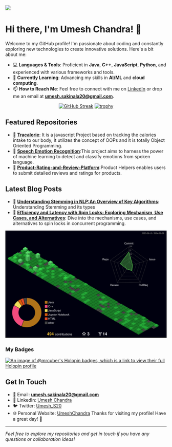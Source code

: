 ![](https://komarev.com/ghpvc/?username=MrCuber&style=for-the-badge&color=blueviolet)
# Hi there, I'm Umesh Chandra! 👋

Welcome to my GitHub profile! I'm passionate about coding and constantly exploring new technologies to create innovative solutions. Here's a bit about me:

- 💻 **Languages & Tools**: Proficient in **Java**, **C++**, **JavaScript**, **Python**, and experienced with various frameworks and tools.
- 🌱 **Currently Learning**: Advancing my skills in **AI/ML** and **cloud computing**.
- 📫 **How to Reach Me**: Feel free to connect with me on [LinkedIn](https://www.linkedin.com/in/umeshchandrasakinala/) or drop me an email at **umesh.sakinala20@gmail.com**.

<!-- ### Here's the languages that I am currently working on:

![](https://img.shields.io/badge/HTML5-E34F26?style=for-the-badge&logo=html5&logoColor=white)
![](https://img.shields.io/badge/CSS3-1572B6?style=for-the-badge&logo=css3&logoColor=white)
![](https://img.shields.io/badge/JavaScript-F7DF1E?style=for-the-badge&logo=javascript&logoColor=black)
![](https://img.shields.io/badge/MySQL-005C84?style=for-the-badge&logo=mysql&logoColor=white)
![](https://img.shields.io/badge/Oracle-F80000?style=for-the-badge&logo=Oracle&logoColor=white)

 -->


<!-- ### Connect with me 🤝
<a href="https://www.linkedin.com/in/umeshchandrasakinala/" target="_blank"><img src="https://i.imgur.com/RIefvk9.png" height="50px"></a>
<a href="https://www.umeshchandra.in" target="_blank"><img src="https://github.com/MrCuber/MrCuber/blob/main/Logo.png" height="50px"></a> -->

<div align="center">
 
[![GitHub Streak](https://github-readme-streak-stats.herokuapp.com/?user=mrcuber&theme=radical)](https://git.io/streak-stats)
[![trophy](https://github-profile-trophy.vercel.app/?username=mrcuber)](https://github.com/ryo-ma/github-profile-trophy)

</div>

## Featured Repositories

- 🌟 **[Tracalorie]([https://github.com/MrCuber/Tracalorie])**: It is a javascript Project based on tracking the calories intake to our body, It utilizes the concept of OOPs and it is totally Object Oriented Programming.
- 🌟 **[Speech Emotion Recognition]([https://github.com/MrCuber/Speech-Emotion-Recognition])**:This project aims to harness the power of machine learning to detect and classify emotions from spoken language.
- 🌟 **[Product-Rating-and-Review-Platform]([https://github.com/MrCuber/Product-Rating-and-Review-Platform])**:Product Helpers enables users to submit detailed reviews and ratings for products.

## Latest Blog Posts

- 📝 **[Understanding Stemming in NLP:An Overview of Key Algorithms](https://umeshchandra.in/2024/07/30/understanding-stemming-in-nlpan-overview-of-key-algorithms/)**: Understanding Stemming and its types
- 📝 **[Efficiency and Latency with Spin Locks: Exploring Mechanism, Use Cases, and Alternatives](https://umeshchandra.in/2024/07/15/efficiency-and-latency-with-spin-locks-exploring-mechanism-use-cases-and-alternatives/)**: Dive into the mechanisms, use cases, and alternatives to spin locks in concurrent programming.


![](./profile-3d-contrib/profile-night-green.svg)

### My Badges
[![An image of @mrcuber's Holopin badges, which is a link to view their full Holopin profile](https://holopin.me/mrcuber)](https://holopin.io/@mrcuber)

## Get In Touch

- 📧 Email: **umesh.sakinala20@gmail.com**
- 💼 LinkedIn: [Umesh Chandra](https://www.linkedin.com/in/umeshchandrasakinala/)
- 🐦 Twitter: [Umesh_S20](https://twitter.com/Umesh_S20)
- 🌐 Personal Website: [UmeshChandra](https://umeshchandra.in/)
Thanks for visiting my profile! Have a great day! 🚀

---

*Feel free to explore my repositories and get in touch if you have any questions or collaboration ideas!*

<!-- ![Umesh GitHub stats](https://github-readme-stats.vercel.app/api?username=mrcuber&show_icons=true&theme=radical) -->


<!-- [![MrCuber's GitHub | Languages Over Time](https://stats.quine.sh/MrCuber/languages-over-time?theme=dark)](https://quine.sh?utm_source=widgets&utm_campaign=MrCuber) -->
